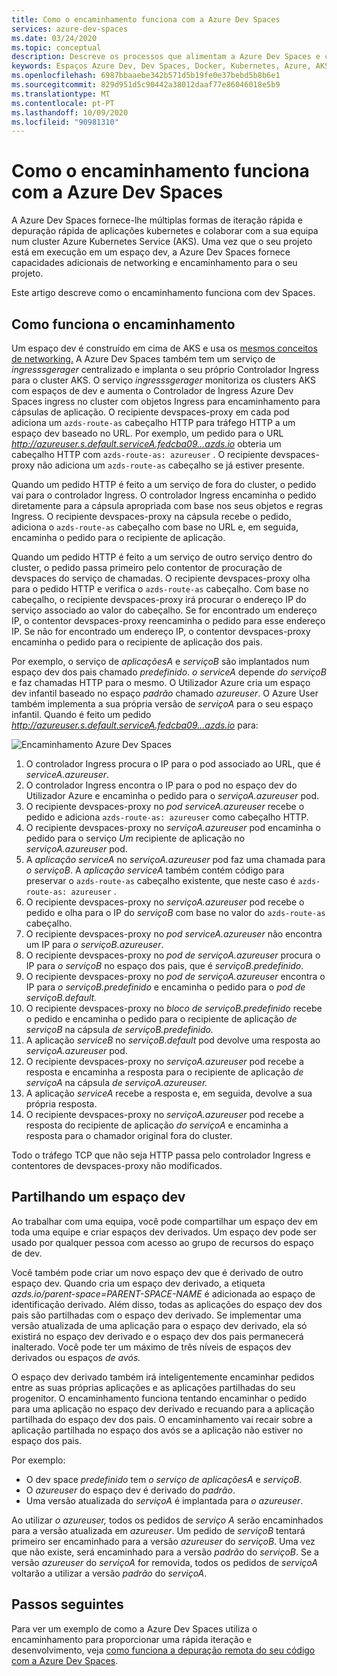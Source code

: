 ```yaml
---
title: Como o encaminhamento funciona com a Azure Dev Spaces
services: azure-dev-spaces
ms.date: 03/24/2020
ms.topic: conceptual
description: Descreve os processos que alimentam a Azure Dev Spaces e como funciona o encaminhamento
keywords: Espaços Azure Dev, Dev Spaces, Docker, Kubernetes, Azure, AKS, Serviço Azure Kubernetes, contentores
ms.openlocfilehash: 6987bbaaebe342b571d5b19fe0e37bebd5b8b6e1
ms.sourcegitcommit: 829d951d5c90442a38012daaf77e86046018e5b9
ms.translationtype: MT
ms.contentlocale: pt-PT
ms.lasthandoff: 10/09/2020
ms.locfileid: "90981310"
---
```

# <a name="how-routing-works-with-azure-dev-spaces"></a>Como o encaminhamento funciona com a Azure Dev Spaces

A Azure Dev Spaces fornece-lhe múltiplas formas de iteração rápida e depuração rápida de aplicações kubernetes e colaborar com a sua equipa num cluster Azure Kubernetes Service (AKS). Uma vez que o seu projeto está em execução em um espaço dev, a Azure Dev Spaces fornece capacidades adicionais de networking e encaminhamento para o seu projeto.

Este artigo descreve como o encaminhamento funciona com dev Spaces.

## <a name="how-routing-works"></a>Como funciona o encaminhamento

Um espaço dev é construído em cima de AKS e usa os [mesmos conceitos de networking.](../aks/concepts-network.md) A Azure Dev Spaces também tem um serviço de *ingresssgerager* centralizado e implanta o seu próprio Controlador Ingress para o cluster AKS. O serviço *ingresssgerager* monitoriza os clusters AKS com espaços de dev e aumenta o Controlador de Ingress Azure Dev Spaces ingress no cluster com objetos Ingress para encaminhamento para cápsulas de aplicação. O recipiente devspaces-proxy em cada pod adiciona um `azds-route-as` cabeçalho HTTP para tráfego HTTP a um espaço dev baseado no URL. Por exemplo, um pedido para o URL *http://azureuser.s.default.serviceA.fedcba09...azds.io* obteria um cabeçalho HTTP com `azds-route-as: azureuser` . O recipiente devspaces-proxy não adiciona um `azds-route-as` cabeçalho se já estiver presente.

Quando um pedido HTTP é feito a um serviço de fora do cluster, o pedido vai para o controlador Ingress. O controlador Ingress encaminha o pedido diretamente para a cápsula apropriada com base nos seus objetos e regras Ingress. O recipiente devspaces-proxy na cápsula recebe o pedido, adiciona o `azds-route-as` cabeçalho com base no URL e, em seguida, encaminha o pedido para o recipiente de aplicação.

Quando um pedido HTTP é feito a um serviço de outro serviço dentro do cluster, o pedido passa primeiro pelo contentor de procuração de devspaces do serviço de chamadas. O recipiente devspaces-proxy olha para o pedido HTTP e verifica o `azds-route-as` cabeçalho. Com base no cabeçalho, o recipiente devspaces-proxy irá procurar o endereço IP do serviço associado ao valor do cabeçalho. Se for encontrado um endereço IP, o contentor devspaces-proxy reencaminha o pedido para esse endereço IP. Se não for encontrado um endereço IP, o contentor devspaces-proxy encaminha o pedido para o recipiente de aplicação dos pais.

Por exemplo, o serviço de *aplicaçõesA* e *serviçoB* são implantados num espaço dev dos pais chamado *predefinido*. *o serviceA* depende *do serviçoB* e faz chamadas HTTP para o mesmo. O Utilizador Azure cria um espaço dev infantil baseado no espaço *padrão* chamado *azureuser*. O Azure User também implementa a sua própria versão de *serviçoA* para o seu espaço infantil. Quando é feito um pedido *http://azureuser.s.default.serviceA.fedcba09...azds.io* para:

![Encaminhamento Azure Dev Spaces](media/how-dev-spaces-works/routing.svg)

1. O controlador Ingress procura o IP para o pod associado ao URL, que é *serviceA.azureuser*.
1. O controlador Ingress encontra o IP para o pod no espaço dev do Utilizador Azure e encaminha o pedido para o *serviçoA.azureuser* pod.
1. O recipiente devspaces-proxy no *pod serviceA.azureuser* recebe o pedido e adiciona `azds-route-as: azureuser` como cabeçalho HTTP.
1. O recipiente devspaces-proxy no *serviçoA.azureuser* pod encaminha o pedido para o serviço *Um* recipiente de aplicação no *serviçoA.azureuser* pod.
1. A *aplicação serviceA* no *serviçoA.azureuser* pod faz uma chamada para *o serviçoB*. A *aplicação serviceA* também contém código para preservar o `azds-route-as` cabeçalho existente, que neste caso é `azds-route-as: azureuser` .
1. O recipiente devspaces-proxy no *serviçoA.azureuser* pod recebe o pedido e olha para o IP do *serviçoB* com base no valor do `azds-route-as` cabeçalho.
1. O recipiente devspaces-proxy no *pod serviceA.azureuser* não encontra um IP para *o serviçoB.azureuser*.
1. O recipiente devspaces-proxy no *pod de serviçoA.azureuser* procura o IP para *o serviçoB* no espaço dos pais, que é *serviçoB.predefinido*.
1. O recipiente devspaces-proxy no *pod de serviçoA.azureuser* encontra o IP para *o serviçoB.predefinido* e encaminha o pedido para o *pod de serviçoB.default.*
1. O recipiente devspaces-proxy no *bloco de serviçoB.predefinido* recebe o pedido e encaminha o pedido para o recipiente de aplicação *de serviçoB* na cápsula *de serviçoB.predefinido.*
1. A aplicação *serviceB* no *serviçoB.default* pod devolve uma resposta ao *serviçoA.azureuser* pod.
1. O recipiente devspaces-proxy no *serviçoA.azureuser* pod recebe a resposta e encaminha a resposta para o recipiente de aplicação *de serviçoA* na cápsula *de serviçoA.azureuser.*
1. A aplicação *serviceA* recebe a resposta e, em seguida, devolve a sua própria resposta.
1. O recipiente devspaces-proxy no *serviçoA.azureuser* pod recebe a resposta do recipiente de aplicação *do serviçoA* e encaminha a resposta para o chamador original fora do cluster.

Todo o tráfego TCP que não seja HTTP passa pelo controlador Ingress e contentores de devspaces-proxy não modificados.

## <a name="sharing-a-dev-space"></a>Partilhando um espaço dev

Ao trabalhar com uma equipa, você pode compartilhar um espaço dev em toda uma equipe e criar espaços dev derivados. Um espaço dev pode ser usado por qualquer pessoa com acesso ao grupo de recursos do espaço de dev.

Você também pode criar um novo espaço dev que é derivado de outro espaço dev. Quando cria um espaço dev derivado, a etiqueta *azds.io/parent-space=PARENT-SPACE-NAME* é adicionada ao espaço de identificação derivado. Além disso, todas as aplicações do espaço dev dos pais são partilhadas com o espaço dev derivado. Se implementar uma versão atualizada de uma aplicação para o espaço dev derivado, ela só existirá no espaço dev derivado e o espaço dev dos pais permanecerá inalterado. Você pode ter um máximo de três níveis de espaços dev derivados ou espaços *de avós.*

O espaço dev derivado também irá inteligentemente encaminhar pedidos entre as suas próprias aplicações e as aplicações partilhadas do seu progenitor. O encaminhamento funciona tentando encaminhar o pedido para uma aplicação no espaço dev derivado e recuando para a aplicação partilhada do espaço dev dos pais. O encaminhamento vai recair sobre a aplicação partilhada no espaço dos avós se a aplicação não estiver no espaço dos pais.

Por exemplo:
* O dev space *predefinido* tem *o serviço de aplicaçõesA* e *serviçoB*.
* O *azureuser* do espaço dev é derivado do *padrão*.
* Uma versão atualizada do *serviçoA* é implantada para *o azureuser*.

Ao utilizar *o azureuser,* todos os pedidos de *serviço A* serão encaminhados para a versão atualizada em *azureuser*. Um pedido de *serviçoB* tentará primeiro ser encaminhado para a versão *azureuser* do *serviçoB*. Uma vez que não existe, será encaminhado para a versão *padrão* do *serviçoB*. Se a versão *azureuser* do *serviçoA* for removida, todos os pedidos de *serviçoA* voltarão a utilizar a versão *padrão* do *serviçoA*.

## <a name="next-steps"></a>Passos seguintes

Para ver um exemplo de como a Azure Dev Spaces utiliza o encaminhamento para proporcionar uma rápida iteração e desenvolvimento, veja [como funciona a depuração remota do seu código com a Azure Dev Spaces][how-it-works-remote-debugging].


[how-it-works-remote-debugging]: how-dev-spaces-works-remote-debugging.md